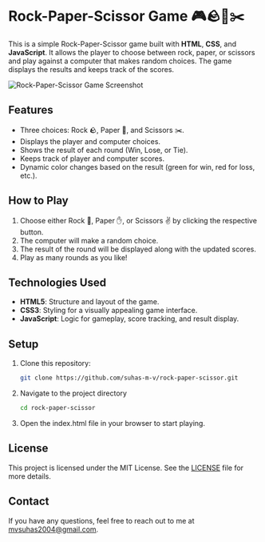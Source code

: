 # Rock-Paper-Scissor Game 🎮🪨📃✂️

This is a simple Rock-Paper-Scissor game built with **HTML**, **CSS**, and **JavaScript**. It allows the player to choose between rock, paper, or scissors and play against a computer that makes random choices. The game displays the results and keeps track of the scores.

![Rock-Paper-Scissor Game Screenshot](./screenshot.png)

## Features

- Three choices: Rock 🪨, Paper 📃, and Scissors ✂️.
- Displays the player and computer choices.
- Shows the result of each round (Win, Lose, or Tie).
- Keeps track of player and computer scores.
- Dynamic color changes based on the result (green for win, red for loss, etc.).

## How to Play

1. Choose either Rock 👊, Paper ✋, or Scissors ✌️ by clicking the respective button.
2. The computer will make a random choice.
3. The result of the round will be displayed along with the updated scores.
4. Play as many rounds as you like!

## Technologies Used

- **HTML5**: Structure and layout of the game.
- **CSS3**: Styling for a visually appealing game interface.
- **JavaScript**: Logic for gameplay, score tracking, and result display.

## Setup

1. Clone this repository:
   ```bash
   git clone https://github.com/suhas-m-v/rock-paper-scissor.git
2. Navigate to the project directory
   ```bash
   cd rock-paper-scissor
3. Open the index.html file in your browser to start playing.
   
## License

This project is licensed under the MIT License. See the [LICENSE](LICENSE) file for more details.

## Contact

If you have any questions, feel free to reach out to me at [mvsuhas2004@gmail.com](mailto:mvsuhas2004@gmail.com).
